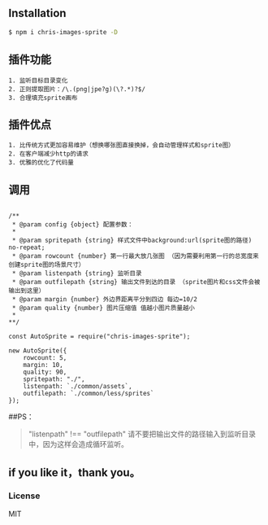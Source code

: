 ## Installation
 
```bash
$ npm i chris-images-sprite -D

```

## 插件功能
    1. 监听目标目录变化
    2. 正则提取图片：/\.(png|jpe?g)(\?.*)?$/
    3. 合理填充sprite画布


## 插件优点
    1. 比传统方式更加容易维护（想换哪张图直接换掉，会自动管理样式和sprite图）
    2. 在客户端减少http的请求
    3. 优雅的优化了代码量


## 调用

```

/**
 * @param config {object} 配置参数：
 * 
 * @param spritepath {string} 样式文件中background:url(sprite图的路径) no-repeat;
 * @param rowcount {number} 第一行最大放几张图 （因为需要利用第一行的总宽度来创建sprite图的场景尺寸）
 * @param listenpath {string} 监听目录
 * @param outfilepath {string} 输出文件到达的目录 （sprite图片和css文件会被输出到这里）
 * @param margin {number} 外边界距离平分到四边 每边=10/2
 * @param quality {number} 图片压缩值 值越小图片质量越小
 * 
**/

const AutoSprite = require("chris-images-sprite");

new AutoSprite({
    rowcount: 5,
    margin: 10,
    quality: 90,
    spritepath: "./",
    listenpath: `./common/assets`,
    outfilepath: `./common/less/sprites`
});

```

##PS：
> "listenpath" !== "outfilepath"
> 请不要把输出文件的路径输入到监听目录中，因为这样会造成循环监听。


## if you like it，thank you。


### License
MIT